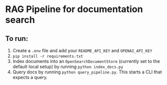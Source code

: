 # RAG Pipeline for documentation search

## To run:
1. Create a `.env` file and add your `README_API_KEY` and `OPENAI_API_KEY`
2. `pip install -r requirements.txt`
3. Index documents into an `OpenSearchDocumentStore` (currently set to the default local setup) by running `python index_docs.py`
4. Query docs by running `python query_pipeline.py`. This starts a CLI that expects a query.